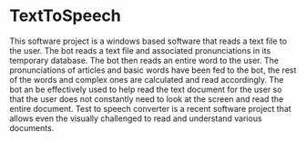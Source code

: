 # TextToSpeech
This software project is a windows based software that reads a text file to the user. The bot reads a text file and associated pronunciations in its temporary database. The bot then reads an entire word to the user. The pronunciations of articles and basic words have been fed to the bot, the rest of the words and complex ones are calculated and read accordingly. The bot an be effectively used to help read the text document for the user so that the user does not constantly need to look at the screen and read the entire document. Test to speech converter is a recent software project that allows even the visually challenged to read and understand various documents.
